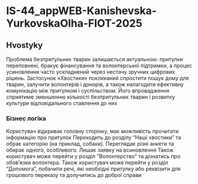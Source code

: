 # IS-44_appWEB-Kanishevska-YurkovskaOlha-FIOT-2025
## Hvostyky
Проблема безпритульних тварин залишається актуальною: притулки переповнені, бракує фінансування та волонтерської підтримки, а процес усиновлення часто ускладнений через нестачу зручних цифрових рішень. Застосунок «Хвостики» покликаний спростити пошук дому для тварин, залучити волонтерів і донорів, а також налагодити ефективну комунікацію між притулком і суспільством. Його впровадження сприятиме зменшенню кількості безпритульних тварин і розвитку культури відповідального ставлення до них
### Бізнес логіка
Користувач відкриває головну сторінку, має можливість прочитати інформацію про притулок 
Переходить до розділу “Наші хвостики” та обрає категорію (на приклад, собаки). 
Переглядає різні анкети та обирає одного, особливого. Лишає заявку на всиновлення 
Також користувач може перейти у розділ "Волонтерство" та дізнатись про обов’язки волонтера. 
Також користувач може перейти у розділ “Допомога”, побачити речі, які необхідні притулку або реквізити для грошового переказу та долучитись до доброї справи
